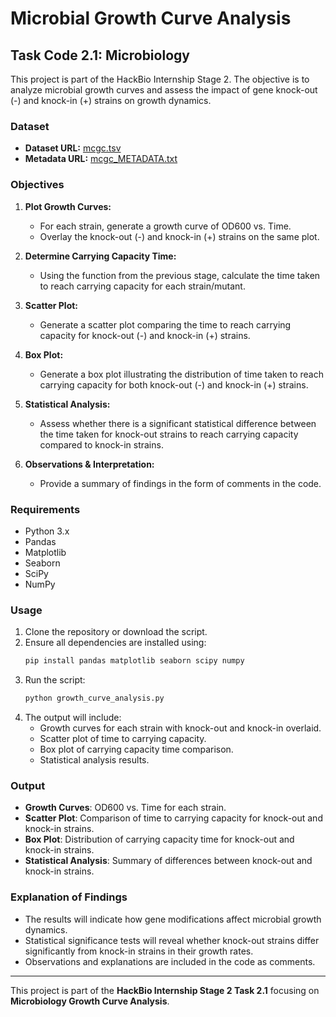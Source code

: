 # Microbial Growth Curve Analysis

## Task Code 2.1: Microbiology

This project is part of the HackBio Internship Stage 2. The objective is to analyze microbial growth curves and assess the impact of gene knock-out (-) and knock-in (+) strains on growth dynamics.

### Dataset
- **Dataset URL:** [mcgc.tsv](https://raw.githubusercontent.com/HackBio-Internship/2025_project_collection/refs/heads/main/Python/Dataset/mcgc.tsv](https://raw.githubusercontent.com/HackBio-Internship/2025_project_collection/refs/heads/main/Python/Dataset/mcgc.tsv))
- **Metadata URL:** [mcgc_METADATA.txt](https://github.com/HackBio-Internship/2025_project_collection/blob/main/Python/Dataset/mcgc_METADATA.txt](https://github.com/HackBio-Internship/2025_project_collection/blob/main/Python/Dataset/mcgc_METADATA.txt))

### Objectives
1. **Plot Growth Curves:**
   - For each strain, generate a growth curve of OD600 vs. Time.
   - Overlay the knock-out (-) and knock-in (+) strains on the same plot.

2. **Determine Carrying Capacity Time:**
   - Using the function from the previous stage, calculate the time taken to reach carrying capacity for each strain/mutant.

3. **Scatter Plot:**
   - Generate a scatter plot comparing the time to reach carrying capacity for knock-out (-) and knock-in (+) strains.

4. **Box Plot:**
   - Generate a box plot illustrating the distribution of time taken to reach carrying capacity for both knock-out (-) and knock-in (+) strains.

5. **Statistical Analysis:**
   - Assess whether there is a significant statistical difference between the time taken for knock-out strains to reach carrying capacity compared to knock-in strains.

6. **Observations & Interpretation:**
   - Provide a summary of findings in the form of comments in the code.

### Requirements
- Python 3.x
- Pandas
- Matplotlib
- Seaborn
- SciPy
- NumPy

### Usage
1. Clone the repository or download the script.
2. Ensure all dependencies are installed using:
   ```bash
   pip install pandas matplotlib seaborn scipy numpy
   ```
3. Run the script:
   ```bash
   python growth_curve_analysis.py
   ```
4. The output will include:
   - Growth curves for each strain with knock-out and knock-in overlaid.
   - Scatter plot of time to carrying capacity.
   - Box plot of carrying capacity time comparison.
   - Statistical analysis results.

### Output
- **Growth Curves**: OD600 vs. Time for each strain.
- **Scatter Plot**: Comparison of time to carrying capacity for knock-out and knock-in strains.
- **Box Plot**: Distribution of carrying capacity time for knock-out and knock-in strains.
- **Statistical Analysis**: Summary of differences between knock-out and knock-in strains.

### Explanation of Findings
- The results will indicate how gene modifications affect microbial growth dynamics.
- Statistical significance tests will reveal whether knock-out strains differ significantly from knock-in strains in their growth rates.
- Observations and explanations are included in the code as comments.

---

This project is part of the **HackBio Internship Stage 2 Task 2.1** focusing on **Microbiology Growth Curve Analysis**.

